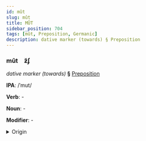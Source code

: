 ```yaml
---
id: mût
slug: mût
title: MÛT
sidebar_position: 704
tags: [mût, Preposition, Germanic]
description: dative marker (towards) § Preposition
---
```


### mût&emsp;<span kind="abugida">ƶ̆ʄ</span>

*dative marker (towards)* **§** [Preposition](../../tags/Preposition)

**IPA**: /ˈmut/

**Verb**: -

**Noun**: -

**Modifier**: -

<details>
    <summary>Origin</summary>
    Swedish mot /muːt/<br/>
    <em>Germanic Language Family</em>
</details>
